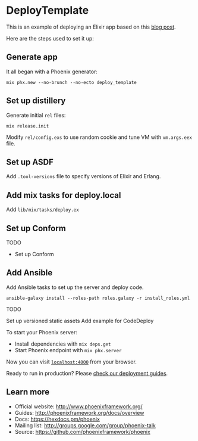 # DeployTemplate

This is an example of deploying an Elixir app based on this
[blog post](https://www.cogini.com/blog/best-practices-for-deploying-elixir-apps/).

Here are the steps used to set it up:

## Generate app

It all began with a Phoenix generator:

    mix phx.new --no-brunch --no-ecto deploy_template

## Set up distillery

Generate initial `rel` files:

    mix release.init

Modify `rel/config.exs` to use random cookie and tune VM with `vm.args.eex` file.

## Set up ASDF

Add `.tool-versions` file to specify versions of Elixir and Erlang.

## Add mix tasks for deploy.local

Add `lib/mix/tasks/deploy.ex`

## Set up Conform

TODO

- Set up Conform

## Add Ansible

Add Ansible tasks to set up the server and deploy code.

    ansible-galaxy install --roles-path roles.galaxy -r install_roles.yml

TODO

Set up versioned static assets
Add example for CodeDeploy


To start your Phoenix server:

  * Install dependencies with `mix deps.get`
  * Start Phoenix endpoint with `mix phx.server`

Now you can visit [`localhost:4000`](http://localhost:4000) from your browser.

Ready to run in production? Please [check our deployment guides](http://www.phoenixframework.org/docs/deployment).

## Learn more

  * Official website: http://www.phoenixframework.org/
  * Guides: http://phoenixframework.org/docs/overview
  * Docs: https://hexdocs.pm/phoenix
  * Mailing list: http://groups.google.com/group/phoenix-talk
  * Source: https://github.com/phoenixframework/phoenix
